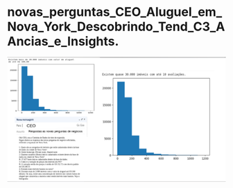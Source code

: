 # novas_perguntas_CEO_Aluguel_em_Nova_York_Descobrindo_Tend_C3_AAncias_e_Insights.
![resposta ao CEO](https://github.com/paullacelis/novas_perguntas_CEO_Aluguel_em_Nova_York_Descobrindo_Tend_C3_AAncias_e_Insights/blob/main/image.png?raw=true
)


          
